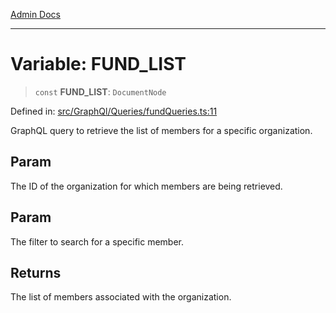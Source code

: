 [Admin Docs](/)

***

# Variable: FUND\_LIST

> `const` **FUND\_LIST**: `DocumentNode`

Defined in: [src/GraphQl/Queries/fundQueries.ts:11](https://github.com/gautam-divyanshu/talawa-admin/blob/7e5a95aa37ca1c5b95489b6b18ea8cf85fb3559b/src/GraphQl/Queries/fundQueries.ts#L11)

GraphQL query to retrieve the list of members for a specific organization.

## Param

The ID of the organization for which members are being retrieved.

## Param

The filter to search for a specific member.

## Returns

The list of members associated with the organization.
